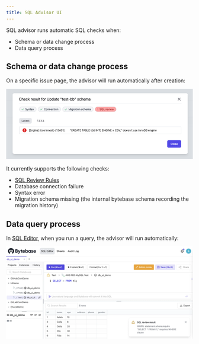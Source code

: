 ```yaml
---
title: SQL Advisor UI
---
```


SQL advisor runs automatic SQL checks when:

- Schema or data change process
- Data query process


## Schema or data change process

On a specific issue page, the advisor will run automatically after creation:

![sql-advisor](/static/docs/schema-review-engine-mysql-use-innodb.webp)

It currently supports the following checks:

- [SQL Review Rules](/docs/sql-review/review-policy/overview)
- Database connection failure
- Syntax error
- Migration schema missing (the internal bytebase schema recording the migration history)

## Data query process

In [SQL Editor](/docs/sql-editor/overview), when you run a query, the advisor will run automatically:

![sql-editor-warning](/static/docs/sql-review/sql-editor-warning.webp)